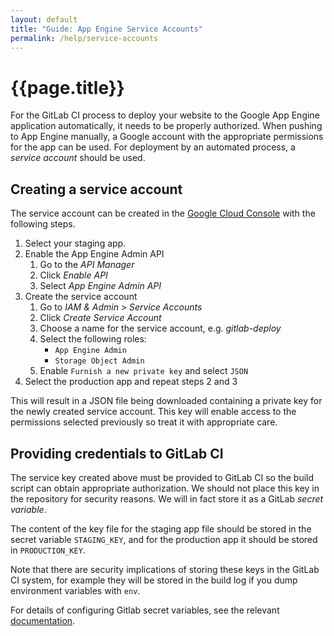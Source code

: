 ```yaml
---
layout: default
title: "Guide: App Engine Service Accounts"
permalink: /help/service-accounts
---
```


# {{page.title}}
For the GitLab CI process to deploy your website to the Google App Engine
application automatically, it needs to be properly authorized. When pushing to
App Engine manually, a Google account with the appropriate permissions for the
app can be used. For deployment by an automated process, a _service account_
should be used.

## Creating a service account

The service account can be created in the [Google Cloud Console][CloudConsole]
with the following steps.

1. Select your staging app.
2. Enable the App Engine Admin API
    1. Go to the _API Manager_
    2. Click _Enable API_
    3. Select _App Engine Admin API_
3. Create the service account
    1. Go to _IAM & Admin_ > _Service Accounts_
    2. Click _Create Service Account_
    3. Choose a name for the service account, e.g. _gitlab-deploy_
    4. Select the following roles:
        * `App Engine Admin`
        * `Storage Object Admin`
    5. Enable `Furnish a new private key` and select `JSON`
4. Select the production app and repeat steps 2 and 3

This will result in a JSON file being downloaded containing a private key for
the newly created service account. This key will enable access to the
permissions selected previously so treat it with appropriate care.

## Providing credentials to GitLab CI

The service key created above must be provided to GitLab CI so the build script
can obtain appropriate authorization. We should not place this key in the
repository for security reasons. We will in fact store it as a GitLab _secret
variable_.

The content of the key file for the staging app file should be stored in the
secret variable `STAGING_KEY`, and for the production app it should be stored in
`PRODUCTION_KEY`.

Note that there are security implications of storing these keys in the GitLab CI
system, for example they will be stored in the build log if you dump
environment variables with `env`.

For details of configuring Gitlab secret variables, see the relevant
[documentation][GitLabCI_SecretVariables].

[CloudConsole]: https://console.cloud.google.com/
[GitLabCI_SecretVariables]: https://docs.gitlab.com/ee/ci/variables/#secret-variables
